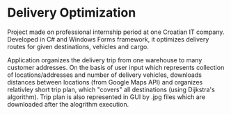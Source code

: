 # Delivery Optimization

Project made on professional internship period at one Croatian IT company. Developed in C# and Windows Forms framework, it optimizes delivery routes for given destinations, vehicles and cargo. 

Application organizes the delivery trip from one warehouse to many customer addresses. 
On the basis of user input which represents collection of locations/addresses and number of delivery vehicles, downloads distances between locations (from Google Maps API) and organizes relativley short trip plan, which "covers" all destinations (using Dijkstra's algorithm). Trip plan is also represented in GUI by .jpg files which are downloaded after the alogrithm execution.   
